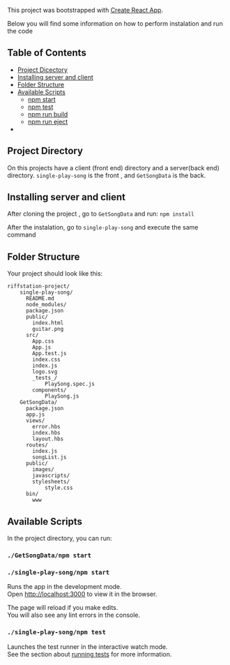 This project was bootstrapped with [Create React App](https://github.com/facebookincubator/create-react-app).

Below you will find some information on how to perform instalation and run the code

## Table of Contents

- [Project Dicectory](#available-directory)
- [Installing server and client](#installing-server-and-client)
- [Folder Structure](#folder-structure)
- [Available Scripts](#available-scripts)
  - [npm start](#npm-start)
  - [npm test](#npm-test)
  - [npm run build](#npm-run-build)
  - [npm run eject](#npm-run-eject)
- 

## Project Directory

On this projects have a client (front end) directory and a server(back end) directory.
`single-play-song` is the front , and `GetSongData` is the back.



## Installing server and client

After cloning the project , go to `GetSongData` and run:
```npm install```

After the instalation, go to ```single-play-song``` and execute the same command

## Folder Structure

Your project should look like this:

```
riffstation-project/
    single-play-song/
      README.md
      node_modules/
      package.json
      public/
        index.html
        guitar.png
      src/
        App.css
        App.js
        App.test.js
        index.css
        index.js
        logo.svg
        _tests_/
            PlaySong.spec.js
        components/
            PlaySong.js
    GetSongData/
      package.json
      app.js
      views/
        error.hbs
        index.hbs
        layout.hbs
      routes/
        index.js
        songList.js
      public/
        images/
        javascripts/
        stylesheets/
            style.css
      bin/
        www
```
## Available Scripts

In the project directory, you can run:

### `./GetSongData/npm start`
### `./single-play-song/npm start`

Runs the app in the development mode.<br>
Open [http://localhost:3000](http://localhost:3000) to view it in the browser.

The page will reload if you make edits.<br>
You will also see any lint errors in the console.

### `./single-play-song/npm test`

Launches the test runner in the interactive watch mode.<br>
See the section about [running tests](#running-tests) for more information.